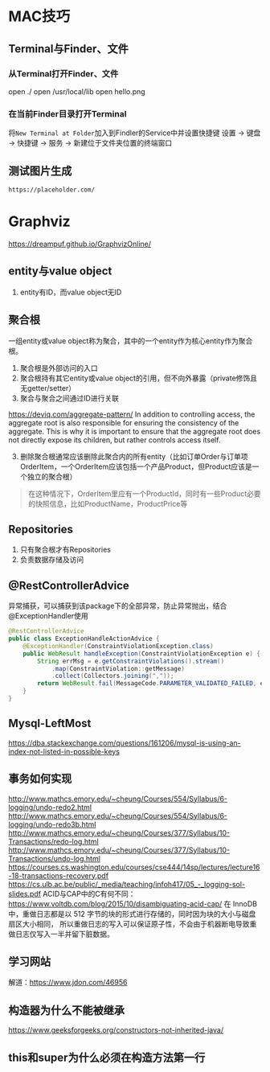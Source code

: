 # MAC技巧
## Terminal与Finder、文件
### 从Terminal打开Finder、文件
open ./
open /usr/local/lib
open hello.png

### 在当前Finder目录打开Terminal
将`New Terminal at Folder`加入到Findler的Service中并设置快捷键
设置 -> 键盘 -> 快捷键 -> 服务 -> 新建位于文件夹位置的终端窗口

## 测试图片生成
    https://placeholder.com/
    
# Graphviz
https://dreampuf.github.io/GraphvizOnline/

## entity与value object
1. entity有ID，而value object无ID

## 聚合根
一组entity或value object称为聚合，其中的一个entity作为核心entity作为聚合根。
1. 聚合根是外部访问的入口
2. 聚合根持有其它entity或value object的引用，但不向外暴露（private修饰且无getter/setter）
3. 聚合与聚合之间通过ID进行关联

https://deviq.com/aggregate-pattern/
In addition to controlling access, the aggregate root is also responsible for ensuring the consistency of the aggregate.
This is why it is important to ensure that the aggregate root does not directly expose its children, but rather controls
access itself.

3. 删除聚合根通常应该删除此聚合内的所有entity（比如订单Order与订单项OrderItem，一个OrderItem应该包括一个产品Product，但Product应该是一个独立的聚合根）
> 在这种情况下，OrderItem里应有一个ProductId，同时有一些Product必要的快照信息，比如ProductName，ProductPrice等

## Repositories
1. 只有聚合根才有Repositories
2. 负责数据存储及访问

## @RestControllerAdvice
异常捕获，可以捕获到该package下的全部异常，防止异常抛出，结合@ExceptionHandler使用
```java
@RestControllerAdvice
public class ExceptionHandleActionAdvice {
    @ExceptionHandler(ConstraintViolationException.class)
    public WebResult handleException(ConstraintViolationException e) {
        String errMsg = e.getConstraintViolations().stream()
            .map(ConstraintViolation::getMessage)
            .collect(Collectors.joining(","));
        return WebResult.fail(MessageCode.PARAMETER_VALIDATED_FAILED, errMsg);
    }
}
```

## Mysql-LeftMost
https://dba.stackexchange.com/questions/161206/mysql-is-using-an-index-not-listed-in-possible-keys

## 事务如何实现
http://www.mathcs.emory.edu/~cheung/Courses/554/Syllabus/6-logging/undo-redo2.html
http://www.mathcs.emory.edu/~cheung/Courses/554/Syllabus/6-logging/undo-redo3b.html
http://www.mathcs.emory.edu/~cheung/Courses/377/Syllabus/10-Transactions/redo-log.html
http://www.mathcs.emory.edu/~cheung/Courses/377/Syllabus/10-Transactions/undo-log.html
https://courses.cs.washington.edu/courses/cse444/14sp/lectures/lecture16-18-transactions-recovery.pdf
https://cs.ulb.ac.be/public/_media/teaching/infoh417/05_-_logging-sol-slides.pdf
ACID与CAP中的C有何不同：https://www.voltdb.com/blog/2015/10/disambiguating-acid-cap/
在 InnoDB 中，重做日志都是以 512 字节的块的形式进行存储的，同时因为块的大小与磁盘扇区大小相同，
所以重做日志的写入可以保证原子性，不会由于机器断电导致重做日志仅写入一半并留下脏数据。

## 学习网站
解道：https://www.jdon.com/46956

## 构造器为什么不能被继承
https://www.geeksforgeeks.org/constructors-not-inherited-java/

## this和super为什么必须在构造方法第一行
